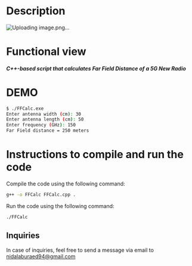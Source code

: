 # Description

![Uploading image.png…]()

# Functional view

##### C++-based script that calculates Far Field Distance of a 5G New Radio 

# DEMO

```bash
$ ./FFCalc.exe
Enter antenna width (cm): 30
Enter antenna length (cm): 50
Enter frequency (GHz): 150
Far Field distance = 250 meters
```

# Instructions to compile and run the code

Compile the code using the following command:

```bash
g++ -o FFCalc FFCalc.cpp .
```

Run the code using the following command:

```bash
./FFCalc
```

## Inquiries

In case of inquiries, feel free to send a message via email to nidalaburaed94@gmail.com
